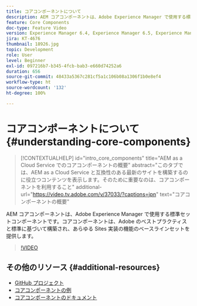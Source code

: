 ```yaml
---
title: コアコンポーネントについて
description: AEM コアコンポーネントは、Adobe Experience Manager で使用する標準セットコンポーネントです。コアコンポーネントは、Adobe のベストプラクティスと標準に基づいて構築され、あらゆる Sites 実装の機能のベースラインセットを提供します。
feature: Core Components
doc-type: Feature Video
version: Experience Manager 6.4, Experience Manager 6.5, Experience Manager as a Cloud Service
jira: KT-4676
thumbnail: 18926.jpg
topic: Development
role: User
level: Beginner
exl-id: 097216b7-b345-4fcb-bab3-e660d74252a6
duration: 656
source-git-commit: 48433a5367c281cf5a1c106b08a1306f1b0e8ef4
workflow-type: ht
source-wordcount: '132'
ht-degree: 100%

---
```


# コアコンポーネントについて{#understanding-core-components}

>[!CONTEXTUALHELP]
>id="intro_core_components"
>title="AEM as a Cloud Service でのコアコンポーネントの概要"
>abstract="このタブでは、AEM as a Cloud Service と互換性のある最新のサイトを構築するのに役立つコンテンツを表示します。そのために重要なのは、コアコンポーネントを利用すること"
>additional-url="https://video.tv.adobe.com/v/37033/?captions=jpn" text="コアコンポーネントの概要"

AEM コアコンポーネントは、Adobe Experience Manager で使用する標準セットコンポーネントです。コアコンポーネントは、Adobe のベストプラクティスと標準に基づいて構築され、あらゆる Sites 実装の機能のベースラインセットを提供します。

>[!VIDEO](https://video.tv.adobe.com/v/37033?quality=12&learn=on&captions=jpn)

## その他のリソース {#additional-resources}

* [GitHub プロジェクト](https://github.com/adobe/aem-core-wcm-components)
* [コアコンポーネントの例](https://www.aemcomponents.dev/)
* [コアコンポーネントのドキュメント](https://experienceleague.adobe.com/docs/experience-manager-core-components/using/introduction.html?lang=ja)

